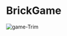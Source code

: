 # BrickGame
![game-Trim](https://user-images.githubusercontent.com/33549205/205291239-db8bed13-39d5-4a65-b8f1-c0b61898dd51.gif)
